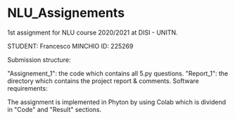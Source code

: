 # NLU_Assignements

1st assignment for NLU course 2020/2021 at DISI - UNITN.

STUDENT: Francesco MINCHIO
ID: 225269

Submission structure:

"Assignement_1": the code which contains all 5.py questions.
"Report_1": the directory which contains the project report & comments.
Software requirements:

The assignment is implemented in Phyton by using Colab which is dividend in "Code" and "Result" sections.

